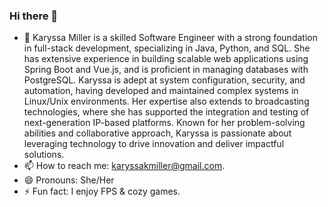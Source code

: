 ### Hi there 👋

<!--
**karyssakm/karyssakm** is a ✨ _special_ ✨ repository because its `README.md` (this file) appears on your GitHub profile.

Here are some ideas to get you started:

- 🔭 I’m currently working on ...
- 🌱 I’m currently learning ...
- 👯 I’m looking to collaborate on ...
- 🤔 I’m looking for help with ...
- 💬 Ask me about ...
- 📫 How to reach me: ...
- 😄 Pronouns: ...
- ⚡ Fun fact: ...
-->

- 🌱 Karyssa Miller is a skilled Software Engineer with a strong foundation in full-stack development, specializing in Java, Python, and SQL. She has extensive experience in building scalable web applications using Spring Boot and Vue.js, and is proficient in managing databases with PostgreSQL. Karyssa is adept at system configuration, security, and automation, having developed and maintained complex systems in Linux/Unix environments. Her expertise also extends to broadcasting technologies, where she has supported the integration and testing of next-generation IP-based platforms. Known for her problem-solving abilities and collaborative approach, Karyssa is passionate about leveraging technology to drive innovation and deliver impactful solutions.
- 📫 How to reach me: karyssakmiller@gmail.com.
- 😄 Pronouns: She/Her
- ⚡ Fun fact: I enjoy FPS & cozy games. 

